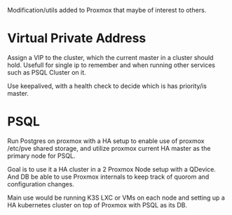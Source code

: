Modification/utils added to Proxmox that maybe of interest to others.

# Virtual Private Address
Assign a VIP to the cluster, which the current master in a cluster should hold. Usefull for single ip to remember and 
when running other services such as PSQL Cluster on it.

Use keepalived, with a health check to decide which is has priority/is master.

# PSQL
Run Postgres on proxmox with a HA setup to enable use of proxmox /etc/pve shared storage, 
and utilize proxmox current HA master as the primary node for PSQL.

Goal is to use it a HA cluster in a 2 Proxmox Node setup with a QDevice. 
And DB be able to use Proxmox internals to keep track of quorom and configuration changes.

Main use would be running K3S LXC or VMs on each node and setting up a HA kubernetes cluster on top of Proxmox
with PSQL as its DB.

